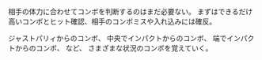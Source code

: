 相手の体力に合わせてコンボを判断するのはまだ必要ない。
まずはできるだけ高いコンボとヒット確認、相手のコンボミスや入れ込みには確反。

ジャストパリィからのコンボ、
中央でインパクトからのコンボ、
端でインパクトからのコンボ、
など、
さまざまな状況のコンボを覚えていく。
